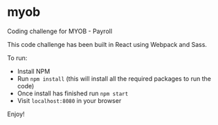 # myob
Coding challenge for MYOB - Payroll

This code challenge has been built in React using Webpack and Sass. 

To run:
  - Install NPM
  - Run `npm install` (this will install all the required packages to run the code)
  - Once install has finished run `npm start`
  - Visit `localhost:8080` in your browser
  
  Enjoy!
